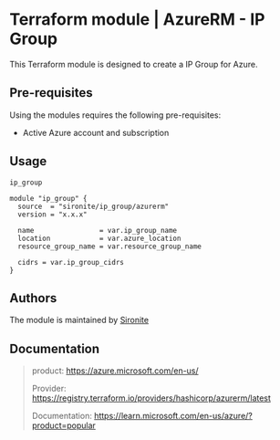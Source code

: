 # Terraform module | AzureRM - IP Group

This Terraform module is designed to create a IP Group for Azure.

## Pre-requisites

Using the modules requires the following pre-requisites:
 * Active Azure account and subscription 

## Usage

`ip_group`

```hcl
module "ip_group" {
  source  = "sironite/ip_group/azurerm"
  version = "x.x.x"

  name                = var.ip_group_name
  location            = var.azure_location
  resource_group_name = var.resource_group_name

  cidrs = var.ip_group_cidrs
}

```

## Authors

The module is maintained by [Sironite](https://github.com/sironite)

## Documentation

> product: https://azure.microsoft.com/en-us/
> 
> Provider: https://registry.terraform.io/providers/hashicorp/azurerm/latest
> 
> Documentation: https://learn.microsoft.com/en-us/azure/?product=popular
